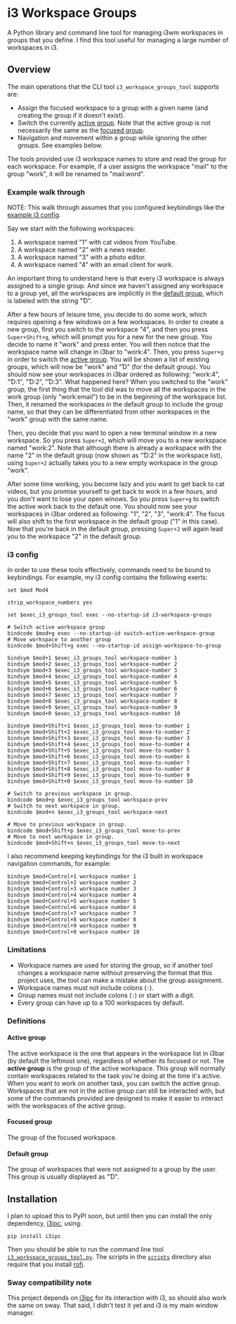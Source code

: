 # i3 Workspace Groups

A Python library and command line tool for managing i3wm workspaces in groups
that you define.
I find this tool useful for managing a large number of workspaces in i3.

## Overview

The main operations that the CLI tool `i3_workspace_groups_tool` supports are:

- Assign the focused workspace to a group with a given name (and creating the
  group if it doesn't exist).
- Switch the currently [active group](#active-group). Note that the active
  group is not necessarily the same as the [focused group](#focused-group).
- Navigation and movement within a group while ignoring the other groups. See
  examples below.

The tools provided use i3 workspace names to store and read the group for each
workspace. For example, if a user assigns the workspace "mail" to the group
"work", it will be renamed to "mail:word".

### Example walk through

NOTE: This walk through assumes that you configured keybindings like the
[example i3 config](#i3-config).

Say we start with the following workspaces:

1. A workspace named "1" with cat videos from YouTube.
2. A workspace named "2" with a news reader.
2. A workspace named "3" with a photo editor.
2. A workspace named "4" with an email client for work.

An important thing to understand here is that every i3 workspace is always
assigned to a single group. And since we haven't assigned any workspace to a
group yet, all the workspaces are implicitly in the
[default group](#default-group), which is labeled with the string "Ɗ".

After a few hours of leisure time, you decide to do some work, which requires
opening a few windows on a few workspaces. In order to create a new group, first
you switch to the workspace "4", and then you press `Super+Shift+g`, which will
prompt you for a new for the new group. You decide to name it "work" and press
enter. You will then notice that the workspace name will change in i3bar to
"work:4".
Then, you press `Super+g` in order to switch the [active
group](#active-group). You will be shown a list of existing groups, which will
now be "work" and "Ɗ" (for the default group).
You should now see your workspaces in i3bar ordered as following:
"work:4", "Ɗ:1", "Ɗ:2", "Ɗ:3".
What happened here?
When you switched to the "work" group, the first thing that the tool did was to
move all the workspaces in the work group (only "work:email") to be in the
beginning of the workspace list. Then, it renamed the workspaces in the default
group to include the group name, so that they can be
differentiated from other workspaces in the "work" group with the same name.

Then, you decide that you want to open a new terminal window in a new workspace.
So you press `Super+2`, which will move you to a new workspace named "work:2".
Note that although there is already a workspace with the name "2" in the default
group (now shown as "Ɗ:2" in the workspace list), using `Super+2` actually takes
you to a new empty workspace in the group "work".

After some time working, you become lazy and you want to get back to cat videos,
but you promise yourself to get back to work in a few hours, and you don't want
to lose your open winows. So you press `Super+g` to switch the active work back
to the default one. You should now see your workspaces in i3bar ordered as
following: "1", "2", "3", "work:4". The focus will also shift to the first
workspace in the default group ("1" in this case).
Now that you're back in the default group, pressing `Super+2` will again lead
you to the workspace "2" in the default group.

### i3 config

In order to use these tools effectively, commands need to be bound to
keybindings. For example, my i3 config contains the following exerts:

```
set $mod Mod4

strip_workspace_numbers yes

set $exec_i3_groups_tool exec --no-startup-id i3-workspace-groups

# Switch active workspace group
bindcode $mod+g exec --no-startup-id switch-active-workspace-group
# Move workspace to another group
bindcode $mod+Shift+g exec --no-startup-id assign-workspace-to-group

bindsym $mod+1 $exec_i3_groups_tool workspace-number 1
bindsym $mod+2 $exec_i3_groups_tool workspace-number 2
bindsym $mod+3 $exec_i3_groups_tool workspace-number 3
bindsym $mod+4 $exec_i3_groups_tool workspace-number 4
bindsym $mod+5 $exec_i3_groups_tool workspace-number 5
bindsym $mod+6 $exec_i3_groups_tool workspace-number 6
bindsym $mod+7 $exec_i3_groups_tool workspace-number 7
bindsym $mod+8 $exec_i3_groups_tool workspace-number 8
bindsym $mod+9 $exec_i3_groups_tool workspace-number 9
bindsym $mod+0 $exec_i3_groups_tool workspace-number 10

bindsym $mod+Shift+1 $exec_i3_groups_tool move-to-number 1
bindsym $mod+Shift+2 $exec_i3_groups_tool move-to-number 2
bindsym $mod+Shift+3 $exec_i3_groups_tool move-to-number 3
bindsym $mod+Shift+4 $exec_i3_groups_tool move-to-number 4
bindsym $mod+Shift+5 $exec_i3_groups_tool move-to-number 5
bindsym $mod+Shift+6 $exec_i3_groups_tool move-to-number 6
bindsym $mod+Shift+7 $exec_i3_groups_tool move-to-number 7
bindsym $mod+Shift+8 $exec_i3_groups_tool move-to-number 8
bindsym $mod+Shift+9 $exec_i3_groups_tool move-to-number 9
bindsym $mod+Shift+0 $exec_i3_groups_tool move-to-number 10

# Switch to previous workspace in group.
bindcode $mod+p $exec_i3_groups_tool workspace-prev
# Switch to next workspace in group.
bindcode $mod+n $exec_i3_groups_tool workspace-next

# Move to previous workspace in group.
bindcode $mod+Shift+p $exec_i3_groups_tool move-to-prev
# Move to next workspace in group.
bindcode $mod+Shift+n $exec_i3_groups_tool move-to-next
```

I also recommend keeping keybindings for the i3 built in workspace navigation
commands, for example:

```
bindsym $mod+Control+1 workspace number 1
bindsym $mod+Control+2 workspace number 2
bindsym $mod+Control+3 workspace number 3
bindsym $mod+Control+4 workspace number 4
bindsym $mod+Control+5 workspace number 5
bindsym $mod+Control+6 workspace number 6
bindsym $mod+Control+7 workspace number 7
bindsym $mod+Control+8 workspace number 8
bindsym $mod+Control+9 workspace number 9
bindsym $mod+Control+0 workspace number 10
```

### Limitations

- Workspace names are used for storing the group, so if another tool changes a
  workspace name without preserving the format that this project uses, the tool
  can make a mistake about the group assignment.
- Workspace names must not include colons (`:`).
- Group names must not include colons (`:`) or start with a digit.
- Every group can have up to a 100 workspaces by default.

### Definitions

#### Active group

The active workspace is the one that appears in the workspace list in i3bar (by
default the leftmost one), regardless of whether its focused or not.
The **active group** is the group of the active workspace.
This group will normally contain workspaces related to the task you're doing at
the time it's active. When you want to work on another task, you can switch the
active group.
Workspaces that are not in the active group can still be interacted with, but
some of the commands provided are designed to make it easier to interact with
the workspaces of the active group.

#### Focused group

The group of the focused workspace.

#### Default group

The group of workspaces that were not assigned to a group by the user. This
group is usually displayed as "Ɗ".

## Installation

I plan to upload this to PyPI soon, but until then you can install the only
dependency, [i3ipc](https://github.com/acrisci/i3ipc-python), using:

```shell
pip install i3ipc
```

Then you should be able to run the command line tool
[`i3_workspace_groups_tool.py`](iswsgroups/i3_workspace_groups_tool.py).
The scripts in the [`scripts`](scripts) directory also require that you install
[rofi](https://github.com/DaveDavenport/rofi).

### Sway compatibility note

This project depends on [i3ipc](https://github.com/acrisci/i3ipc-python) for its
interaction with i3, so should also work the same on sway. That said, I didn't
test it yet and i3 is my main window manager.
